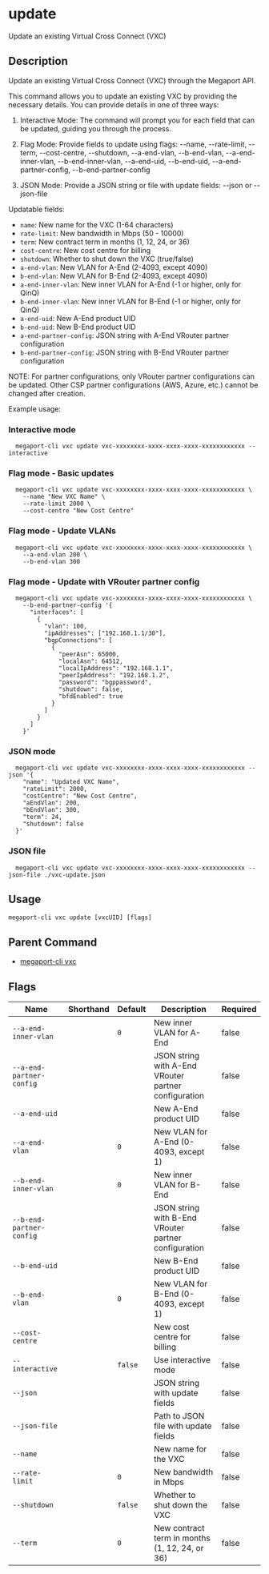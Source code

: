 # update

Update an existing Virtual Cross Connect (VXC)

## Description

Update an existing Virtual Cross Connect (VXC) through the Megaport API.

This command allows you to update an existing VXC by providing the necessary details.
You can provide details in one of three ways:

1. Interactive Mode:
   The command will prompt you for each field that can be updated, guiding you through the process.

2. Flag Mode:
   Provide fields to update using flags:
   --name, --rate-limit, --term, --cost-centre, --shutdown, 
   --a-end-vlan, --b-end-vlan, --a-end-inner-vlan, --b-end-inner-vlan,
   --a-end-uid, --b-end-uid, --a-end-partner-config, --b-end-partner-config

3. JSON Mode:
   Provide a JSON string or file with update fields:
   --json <json-string> or --json-file <path>

Updatable fields:
- `name`: New name for the VXC (1-64 characters)
- `rate-limit`: New bandwidth in Mbps (50 - 10000)
- `term`: New contract term in months (1, 12, 24, or 36)
- `cost-centre`: New cost centre for billing
- `shutdown`: Whether to shut down the VXC (true/false)
- `a-end-vlan`: New VLAN for A-End (2-4093, except 4090)
- `b-end-vlan`: New VLAN for B-End (2-4093, except 4090)
- `a-end-inner-vlan`: New inner VLAN for A-End (-1 or higher, only for QinQ)
- `b-end-inner-vlan`: New inner VLAN for B-End (-1 or higher, only for QinQ)
- `a-end-uid`: New A-End product UID
- `b-end-uid`: New B-End product UID
- `a-end-partner-config`: JSON string with A-End VRouter partner configuration
- `b-end-partner-config`: JSON string with B-End VRouter partner configuration

NOTE: For partner configurations, only VRouter partner configurations can be updated.
Other CSP partner configurations (AWS, Azure, etc.) cannot be changed after creation.

Example usage:

### Interactive mode
```
  megaport-cli vxc update vxc-xxxxxxxx-xxxx-xxxx-xxxx-xxxxxxxxxxxx --interactive

```

### Flag mode - Basic updates
```
  megaport-cli vxc update vxc-xxxxxxxx-xxxx-xxxx-xxxx-xxxxxxxxxxxx \
    --name "New VXC Name" \
    --rate-limit 2000 \
    --cost-centre "New Cost Centre"

```

### Flag mode - Update VLANs
```
  megaport-cli vxc update vxc-xxxxxxxx-xxxx-xxxx-xxxx-xxxxxxxxxxxx \
    --a-end-vlan 200 \
    --b-end-vlan 300

```

### Flag mode - Update with VRouter partner config
```
  megaport-cli vxc update vxc-xxxxxxxx-xxxx-xxxx-xxxx-xxxxxxxxxxxx \
    --b-end-partner-config '{
      "interfaces": [
        {
          "vlan": 100,
          "ipAddresses": ["192.168.1.1/30"],
          "bgpConnections": [
            {
              "peerAsn": 65000,
              "localAsn": 64512,
              "localIpAddress": "192.168.1.1",
              "peerIpAddress": "192.168.1.2",
              "password": "bgppassword",
              "shutdown": false,
              "bfdEnabled": true
            }
          ]
        }
      ]
    }'

```

### JSON mode
```
  megaport-cli vxc update vxc-xxxxxxxx-xxxx-xxxx-xxxx-xxxxxxxxxxxx --json '{
    "name": "Updated VXC Name",
    "rateLimit": 2000,
    "costCentre": "New Cost Centre",
    "aEndVlan": 200,
    "bEndVlan": 300,
    "term": 24,
    "shutdown": false
  }'

```

### JSON file
```
  megaport-cli vxc update vxc-xxxxxxxx-xxxx-xxxx-xxxx-xxxxxxxxxxxx --json-file ./vxc-update.json

```



## Usage

```
megaport-cli vxc update [vxcUID] [flags]
```



## Parent Command

* [megaport-cli vxc](megaport-cli_vxc.md)




## Flags

| Name | Shorthand | Default | Description | Required |
|------|-----------|---------|-------------|----------|
| `--a-end-inner-vlan` |  | `0` | New inner VLAN for A-End | false |
| `--a-end-partner-config` |  |  | JSON string with A-End VRouter partner configuration | false |
| `--a-end-uid` |  |  | New A-End product UID | false |
| `--a-end-vlan` |  | `0` | New VLAN for A-End (0-4093, except 1) | false |
| `--b-end-inner-vlan` |  | `0` | New inner VLAN for B-End | false |
| `--b-end-partner-config` |  |  | JSON string with B-End VRouter partner configuration | false |
| `--b-end-uid` |  |  | New B-End product UID | false |
| `--b-end-vlan` |  | `0` | New VLAN for B-End (0-4093, except 1) | false |
| `--cost-centre` |  |  | New cost centre for billing | false |
| `--interactive` |  | `false` | Use interactive mode | false |
| `--json` |  |  | JSON string with update fields | false |
| `--json-file` |  |  | Path to JSON file with update fields | false |
| `--name` |  |  | New name for the VXC | false |
| `--rate-limit` |  | `0` | New bandwidth in Mbps | false |
| `--shutdown` |  | `false` | Whether to shut down the VXC | false |
| `--term` |  | `0` | New contract term in months (1, 12, 24, or 36) | false |



